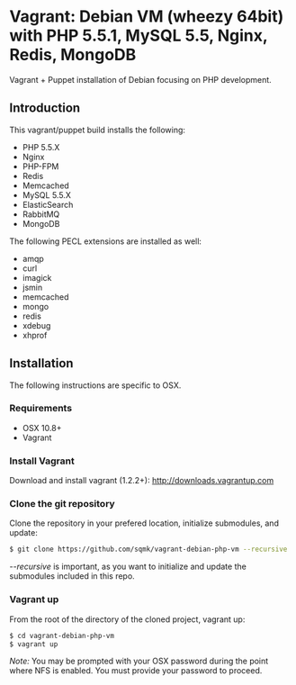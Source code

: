 # Vagrant: Debian VM (wheezy 64bit) with PHP 5.5.1, MySQL 5.5, Nginx, Redis, MongoDB

Vagrant + Puppet installation of Debian focusing on PHP development.

## Introduction

This vagrant/puppet build installs the following:
- PHP 5.5.X
- Nginx
- PHP-FPM
- Redis
- Memcached
- MySQL 5.5.X
- ElasticSearch
- RabbitMQ
- MongoDB

The following PECL extensions are installed as well:
- amqp
- curl
- imagick
- jsmin
- memcached
- mongo
- redis
- xdebug
- xhprof

## Installation

The following instructions are specific to OSX.

### Requirements

- OSX 10.8+
- Vagrant

### Install Vagrant

Download and install vagrant (1.2.2+): http://downloads.vagrantup.com

### Clone the git repository

Clone the repository in your prefered location, initialize submodules, and update:

```sh
$ git clone https://github.com/sqmk/vagrant-debian-php-vm --recursive
```

*--recursive* is important, as you want to initialize and update the submodules included in this repo.

### Vagrant up

From the root of the directory of the cloned project, vagrant up:

```sh
$ cd vagrant-debian-php-vm
$ vagrant up
```

*Note:* You may be prompted with your OSX password during the point where NFS is enabled. You must provide your password to proceed.
